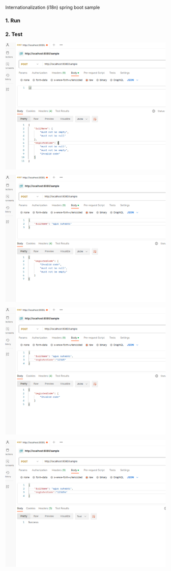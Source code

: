 Internationalization (i18n) spring boot sample

### 1. Run
### 2. Test
![image info](images/img.png)

![image info](images/img_1.png)

![image info](images/img_2.png)

![image info](images/img_3.png)
